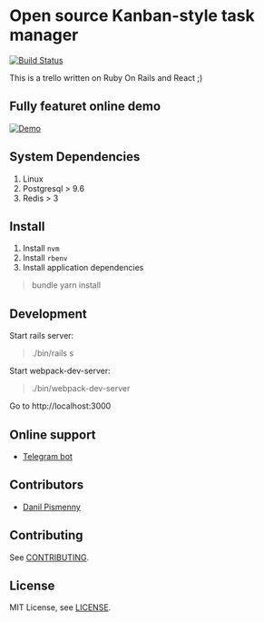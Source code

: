 # Open source Kanban-style task manager

[![Build Status](https://travis-ci.org/BrandyMint/tasky.svg?branch=master)](https://travis-ci.org/BrandyMint/tasky)

This is a trello written on Ruby On Rails and React ;)

## Fully featuret online demo

[![Demo](https://raw.githubusercontent.com/BrandyMint/tasky/master/docs/demo.png)](https://tasky.online)

## System Dependencies

1. Linux
1. Postgresql > 9.6
2. Redis > 3

## Install

1. Install `nvm`
2. Install `rbenv`
3. Install application dependencies

> bundle
> yarn install

## Development

Start rails server:

> ./bin/rails s

Start webpack-dev-server:

> ./bin/webpack-dev-server

Go to http://localhost:3000

## Online support

* [Telegram bot](http://t.me/tasky_chaport_bot)

## Contributors

* [Danil Pismenny](https://github.com/dapi)

## Contributing

See [CONTRIBUTING](CONTRIBUTING.md).

## License

MIT License, see [LICENSE](LICENSE).
